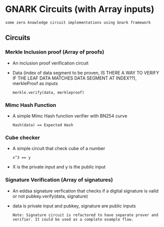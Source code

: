 # GNARK Circuits (with Array inputs)
    some zero knowledge circuit implementations using Gnark framework

## Circuits

### Merkle Inclusion proof (Array of proofs)
- An inclusion proof verification circuit
- Data (index of data segment to be proven, IS THERE A WAY TO VERIFY IF THE LEAF DATA MATCHES DATA SEGMENT AT INDEX??), merkleProof as inputs
  
      merkle.verify(data, merkleproof)

### Mimc Hash Function
- A simple Mimc Hash function verifier with BN254 curve

      Hash(data) == Expected Hash

### Cube checker
- A simple circuit that check cube of a number
  
      x^3 == y
- X is the private input and y is the public input  

### Signature Verification (Array of signatures)
- An eddsa signature verfication that checks if a digital signature is valid or not
      pubkey.verify(data, signature)
- data is private input and pubkey, signature are public inputs
  
      Note: Signature circuit is refactored to have separate prover and verifier. It could be used as a complete example flow.
